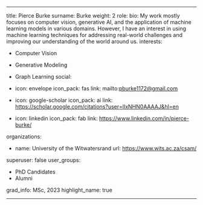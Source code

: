 
---
title: Pierce Burke
surname: Burke
weight: 2
role:
bio: My work mostly focuses on computer vision, generative AI, and the application of machine learning models in various domains. However, I have an interest in using machine learning techniques for addressing real-world challenges and improving our understanding of the world around us.
interests:
  - Computer Vision
  - Generative Modeling
  - Graph Learning
social:
  - icon: envelope
    icon_pack: fas
    link: mailto:pburke1172@gmail.com

  - icon: google-scholar
    icon_pack: ai
    link: https://scholar.google.com/citations?user=lIxNHN0AAAAJ&hl=en



  - icon: linkedin
    icon_pack: fab
    link: https://www.linkedin.com/in/pierce-burke/

organizations:
  - name: University of the Witwatersrand
    url: https://www.wits.ac.za/csam/

superuser: false
user_groups:
  - PhD Candidates
  - Alumni

grad_info: MSc, 2023
highlight_name: true


---



